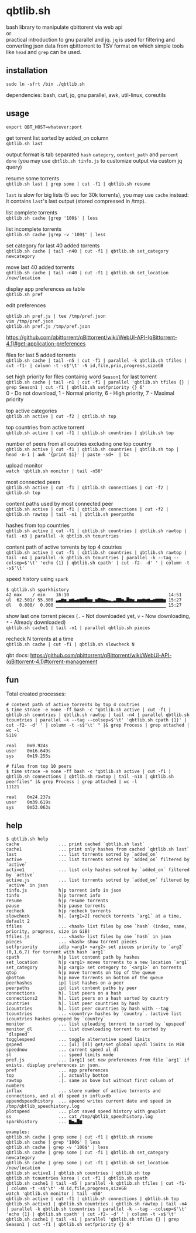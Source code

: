# qbtlib.sh
bash library to manipulate qbittorent via web api  
or  
practical introduction to gnu parallel and jq. `jq` is used for filtering and converting
json data from qbittorrent to TSV format on which simple tools like `head` and `grep` can be used.


## installation
`sudo ln -sfrt /bin ./qbtlib.sh`

dependencies: bash, curl, jq, gnu parallel, awk, util-linux, coreutils


## usage

`export QBT_HOST=whatever:port`

get torrent list sorted by added_on column  
`qbtlib.sh last`

output format is tab separated `hash` `category`, `content_path` and `percent done`
(you may use `qbtlib.sh tinfo.js` to customize output via custom jq query)

resume some torrents  
`qbtlib.sh last | grep some | cut -f1 | qbtlib.sh resume`

`last` is slow for big lists (5 sec for 30k torrents), you may use `cache` instead:
it contains `last`'s last output (stored compressed in /tmp).

list complete torrents  
`qbtlib.sh cache |grep '100$' | less`

list incomplete torrents  
`qbtlib.sh cache |grep -v '100$' | less`

set category for last 40 added torrents  
`qbtlib.sh cache | tail -n40 | cut -f1 | qbtlib.sh set_category newcategory`

move last 40 added torrents  
`qbtlib.sh cache | tail -n40 | cut -f1 | qbtlib.sh set_location /new/location`

display app preferences as table  
`qbtlib.sh pref`

edit preferences  
```
qbtlib.sh pref.js | tee /tmp/pref.json
vim /tmp/pref.json
qbtlib.sh pref.js /tmp/pref.json
```

https://github.com/qbittorrent/qBittorrent/wiki/WebUI-API-(qBittorrent-4.1)#get-application-preferences

files for last 5 added torrents  
`qbtlib.sh cache | tail -n5 | cut -f1 | parallel -k qbtlib.sh tfiles | cut -f1- | column -t -s$'\t' -N id,file,prio,progress,sizeGB`

set high priority for files containig word `Season1` for last torrent  
`qbtlib.sh cache | tail -n1 | cut -f1 | parallel 'qbtlib.sh tfiles {} | grep Season1 | cut -f1 | qbtlib.sh setfpriority {} 6'`  
0 - Do not download, 1 - Normal priority, 6 - High priority, 7 - Maximal priority

top active categories  
`qbtlib.sh active | cut -f2 | qbtlib.sh top`

top countries from active torrent  
`qbtlib.sh active | cut -f1 | qbtlib.sh countries | qbtlib.sh top`

number of peers from all coutries excluding one top country  
`qbtlib.sh active | cut -f1 | qbtlib.sh countries | qbtlib.sh top | head -n-1 | awk '{print $1}' | paste -sd+  | bc`

upload monitor  
`watch 'qbtlib.sh monitor | tail -n50'`

most connected peers  
`qbtlib.sh active | cut -f1 | qbtlib.sh connections | cut -f2 | qbtlib.sh top`

content paths used by most connected peer  
`qbtlib.sh active | cut -f1 | qbtlib.sh connections | cut -f2 | qbtlib.sh rawtop | tail -n1 | qbtlib.sh peerpaths`

hashes from top countries  
`qbtlib.sh active | cut -f1 | qbtlib.sh countries | qbtlib.sh rawtop | tail -n3 | parallel -k qbtlib.sh tcountries`

content path of active torrents by top 4 coutries  
`qbtlib.sh active | cut -f1 | qbtlib.sh countries | qbtlib.sh rawtop | tail -n4 | parallel -k qbtlib.sh tcountries | parallel -k --tag --colsep=$'\t' 'echo {1} | qbtlib.sh cpath' | cut -f2- -d' ' | column -t -s$'\t'`

speed history using `spark`  
```
$ qbtlib.sh sparkhistory
42 max    / min    16:10                                      14:51
ul  62.501/ 55.300 ▃▄▆▅▂▅▆▄▅▆▆█▅▅▁▅▇▆▅▄▃▂▃▇▇▅▃█▆▅▂▅▅▆▅▆▄▅▆▆▆▅ 15:27 
dl   0.000/  0.000 ▁▁▁▁▁▁▁▁▁▁▁▁▁▁▁▁▁▁▁▁▁▁▁▁▁▁▁▁▁▁▁▁▁▁▁▁▁▁▁▁▁▁ 15:27 
```

show last one torrent pieces (`.` - Not downloaded yet, `v` - Now downloading, `*` - Already downloaded)  
`qbtlib.sh cache1 | tail -n1 | parallel qbtlib.sh pieces`

recheck N torrents at a time  
`qbtlib.sh cache | cut -f1 | qbtlib.sh slowcheck N`

qbt docs: https://github.com/qbittorrent/qBittorrent/wiki/WebUI-API-(qBittorrent-4.1)#torrent-management

## fun

Total created processes:
```
# content path of active torrents by top 4 coutries
$ time strace -e none -ff bash -c "qbtlib.sh active | cut -f1 | qbtlib.sh countries | qbtlib.sh rawtop | tail -n4 | parallel qbtlib.sh tcountries | parallel -k --tag --colsep=$'\t' 'qbtlib.sh cpath {1}' | cut -f2- -d' ' | column -t -s$'\t' " |& grep Process | grep attached | wc -l
5119

real    0m9.924s
user    0m16.649s
sys     0m19.255s

# files from top 10 peers
$ time strace -e none -ff bash -c "qbtlib.sh active | cut -f1 | qbtlib.sh connections | qbtlib.sh rawtop | tail -n10 | qbtlib.sh peerfiles" |& grep Process | grep attached | wc -l
11121

real    0m24.237s
user    0m39.619s
sys     0m53.063s

```

## help

```
$ qbtlib.sh help
cache               ... print cached `qbtlib.sh last`
cache1              ... print only hashes from cached `qbtlib.sh last`
last                ... list torrents sotred by `added_on`
active              ... list torrents sotred by `added_on` filtered by `active`
active1             ... list only hashes sotred by `added_on` filtered by `active`
active.js           ... list torrents sotred by `added_on` filtered by `active` in json
tinfo.js            h|p torrent info in json
tinfo               h|p torrent info
resume              h|p resume torrents
pause               h|p pause torrents
recheck             h|p recheck torrents
slowcheck           h|. [arg1=2] recheck torrents `arg1` at a time, default 2
tfiles              ... <hash> list files by one `hash` (index, name, priority, progress, size in GiB)
tfiles.js           ... <hash> list files by one `hash` in json
pieces              ... <hash> show torrent pieces
setfpriority        id|p <arg1> <arg2> set pieces priority to `arg2` (0,1,6,7) for torrent with hash `arg1`
cpath               h|p list content path by hashes
set_location        h|p <arg1> moves torrents to a new location `arg1`
set_category        h|p <arg1> set cetegory to `<arg1>` on torrents
qtop                h|p move torrents on top of the queue
qbottom             h|p move torrents on bottom of the queue
peerhashes          ip| list hashes on a peer
peerpaths           ip| list content paths by peer
connections         h|. list peers on a hash
connections2        h|. list peers on a hash sorted by country
countries           h|. list peer countries by hash
icountries          h|. list peer countries by hash with --tag
tcountries          ... <country> hashes by `country`. (active list icountries hashes grepped by `country`
monitor             ... list uploading torrent to sorted by `upspeed`
monitor_dl          ... list downloading torrent to sorted by `dlspeed`
togglespeed         ... toggle alternative speed limits
gspeed              ... [ul] [dl] get/set global up/dl limits in MiB
speednow            ... current speed ul dl
sl                  ... speed limits mode
pref.js             ... [arg1] set new preferences from file `arg1` if exists. display preferences in json.
pref                ... app preferences
top                 .|. actually bottom
rawtop              .|. same as bove but without first column of numbers
influx              ... store number of active torrents and connections, and ul dl speed in influxdb
appendspeedhistory  ... apeend writes current date and speed in /tmp/qbtlib_speedhistory.log
plotspeed           ... plot saved speed history with gnuplot
ss                  ... cat /tmp/qbtlib_speedhistory.log
sparkhistory        ... ▇▅▃█▆

examples:
qbtlib.sh cache | grep some | cut -f1 | qbtlib.sh resume
qbtlib.sh cache | grep '100$' | less
qbtlib.sh cache | grep -v '100$' | less
qbtlib.sh cache | grep some | cut -f1 | qbtlib.sh set_category newcategory
qbtlib.sh cache | grep some | cut -f1 | qbtlib.sh set_location /new/location
qbtlib.sh active1 | qbtlib.sh countries | qbtlib.sh top
qbtlib.sh tcountries korea | cut -f1 | qbtlib.sh cpath
qbtlib.sh cache1 | tail -n5 | parallel -k qbtlib.sh tfiles | cut -f1- | column -t -s$'\t' -N id,file,progress,sizeGB
watch 'qbtlib.sh monitor | tail -n50'
qbtlib.sh active | cut -f1 | qbtlib.sh connections | qbtlib.sh top
qbtlib.sh active1 | qbtlib.sh countries | qbtlib.sh rawtop | tail -n4 | parallel -k qbtlib.sh tcountries | parallel -k --tag --colsep=$'\t' 'echo {1} | qbtlib.sh cpath' | cut -f2- -d' ' | column -t -s$'\t'
qbtlib.sh cache1 | tail -n1 | parallel 'qbtlib.sh tfiles {} | grep Season1 | cut -f1 | qbtlib.sh setfpriority {} 6'

```
